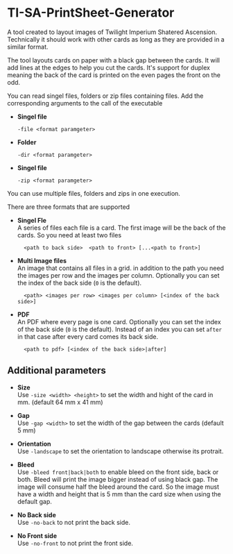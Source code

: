 # TI-SA-PrintSheet-Generator
A tool created to layout images of Twilight Imperium Shatered Ascension. Technically it should work with other cards as
long as they are provided in a similar format.

The tool layouts cards on paper with a black gap between the cards. It will add lines at the edges to help you cut the cards.
It's support for duplex meaning the back of the card is printed on the even pages the front on the odd.

You can read singel files, folders or zip files containing files. Add the corresponding arguments to the call of the executable

- **Singel file**  
  ```
  -file <format paramgeter>
  ```
- **Folder**  
  ```
  -dir <format paramgeter>
  ```
- **Singel file**  
  ```
  -zip <format paramgeter>
  ```

You can use multiple files, folders and zips in one execution.


There are three formats that are supported

- **Singel Fle**  
  A series of files each file is a card. The first image will be the back of the cards. So you need at least two files
  ```
    <path to back side>  <path to front> [...<path to front>]
  ```
- **Multi Image files**  
  An image that contains all files in a grid. in addition to the path you need the images per row and the images per column.
  Optionally you can set the index of the back side (`0` is the default).
  ```
    <path> <images per row> <images per column> [<index of the back side>]
  ``` 
- **PDF**  
  An PDF where every page is one card. Optionally you can set the index of the back side (`0` is the default). 
  Instead of an index you can set `after` in that case after every card comes its back side.
  ```
    <path to pdf> [<index of the back side>|after]
  ``` 
  
## Additional parameters

- **Size**  
  Use `-size <width> <height>` to set the width and hight of the card in mm. (default 64 mm x 41 mm)

- **Gap**  
  Use `-gap <width>` to set the width of the gap between the cards (default 5 mm)

- **Orientation**  
  Use `-landscape` to set the orientation to landscape otherwise its protrait.

- **Bleed**  
  Use `-bleed front|back|both` to enable bleed on the front side, back or both. Bleed will print the image bigger instead of using black gap.
  The image will consume half the bleed around the card. So the image must have a width and height that is 5 mm than the card size when using 
  the default gap.
  
- **No Back side**  
  Use `-no-back` to not print the back side.
  
- **No Front side**  
  Use `-no-front` to not print the front side.
  
  


